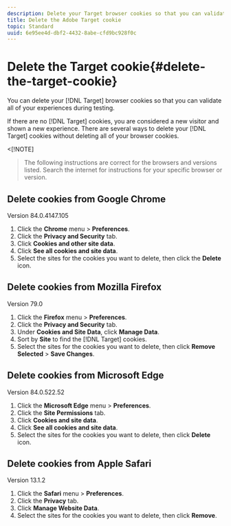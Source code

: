 ```yaml
---
description: Delete your Target browser cookies so that you can validate all of your experiences.
title: Delete the Adobe Target cookie
topic: Standard
uuid: 6e95ee4d-dbf2-4432-8abe-cfd9bc928f0c
---
```


# Delete the Target cookie{#delete-the-target-cookie}

You can delete your [!DNL Target] browser cookies so that you can validate all of your experiences during testing.

If there are no [!DNL Target] cookies, you are considered a new visitor and shown a new experience. There are several ways to delete your [!DNL Target] cookies without deleting all of your browser cookies.

<[!NOTE]
>
>The following instructions are correct for the browsers and versions listed. Search the internet for instructions for your specific browser or version.

## Delete cookies from Google Chrome

Version 84.0.4147.105

1. Click the **Chrome** menu > **Preferences**.
1. Click the **Privacy and Security** tab.
1. Click **Cookies and other site data**.
1. Click **See all cookies and site data**.
1. Select the sites for the cookies you want to delete, then click the **Delete** icon.

## Delete cookies from Mozilla Firefox

Version 79.0

1. Click the **Firefox** menu > **Preferences**.
1. Click the **Privacy and Security** tab. 
1. Under **Cookies and Site Data**, click **Manage Data**. 
1. Sort by **Site** to find the [!DNL Target] cookies. 
1. Select the sites for the cookies you want to delete, then click **Remove Selected** > **Save Changes**.

## Delete cookies from Microsoft Edge

Version 84.0.522.52

1. Click the **Microsoft Edge** menu > **Preferences**.
1. Click the **Site Permissions** tab.
1. Click **Cookies and site data**.
1. Click **See all cookies and site data**.
1. Select the sites for the cookies you want to delete, then click **Delete** icon.

## Delete cookies from Apple Safari

Version 13.1.2

1. Click the **Safari** menu > **Preferences**.
1. Click the **Privacy** tab.
1. Click **Manage Website Data**.
1. Select the sites for the cookies you want to delete, then click **Remove**.
